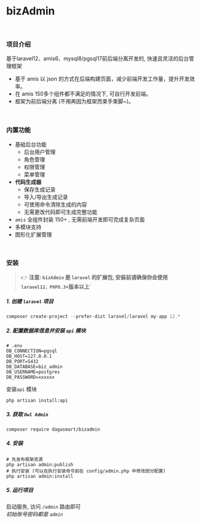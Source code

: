 # bizAdmin
<br>

### 项目介绍

基于laravel12、amis6、mysql8/pgsql17前后端分离开发的, 快速且灵活的后台管理框架

- 基于 amis 以 json 的方式在后端构建页面，减少前端开发工作量，提升开发效率。
- 在 amis 150多个组件都不满足的情况下, 可自行开发前端。
- 框架为前后端分离 (不用再因为框架而束手束脚~)。

<br>

### 内置功能

- 基础后台功能
    - 后台用户管理
    - 角色管理
    - 权限管理
    - 菜单管理
- **代码生成器**
    - 保存生成记录
    - 导入/导出生成记录
    - 可使用命令清除生成的内容
    - 无需更改代码即可生成完整功能
- `amis` 全组件封装 150+ , 无需前端开发即可完成复杂页面
- 多模块支持
- 图形化扩展管理


<br>

### 安装

> 👉 __注意: `bizAdmin` 是 `laravel` 的扩展包, 安装前请确保你会使用 `laravel12，PHP8.3+`版本以上`__

##### 1. 创建 `laravel` 项目

```php
composer create-project --prefer-dist laravel/laravel my-app 12.*
```

##### 2. 配置数据库信息并安装 `api` 模块

```dotenv
# .env
DB_CONNECTION=pgsql
DB_HOST=127.0.0.1
DB_PORT=5432
DB_DATABASE=biz_admin
DB_USERNAME=postgres
DB_PASSWORD=xxxxxx
```

安装`api` 模块

```shell
php artisan install:api
```

##### 3. 获取 `Owl Admin`

```shell
composer require dagasmart/bizadmin
```

##### 4. 安装

```shell
# 先发布框架资源
php artisan admin:publish
# 执行安装 (可以在执行安装命令前在 config/admin.php 中修改部分配置)
php artisan admin:install
```

##### 5. 运行项目

启动服务, 访问 `/admin` 路由即可 <br>
_初始账号密码都是 `admin`_

<br>




